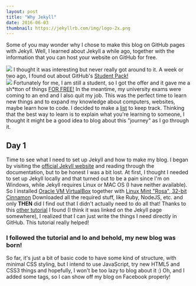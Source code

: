 ```yaml
---
layout: post
title: "Why Jekyll"
date: 2016-06-03
thumbnail: https://jekyllrb.com/img/logo-2x.png
---
```

<meta property="og:url" content="https://jekyllrb.com/img/logo-2x.png">
<p class="postdescription">Some of you may wonder why I chose to make this blog on GitHub pages with Jekyll. Well, I learned about Jekyll a while ago, together with the information that you can host your website on GitHub for free.</p>
<!--more-->
<img class="postimg" src="https://jekyllrb.com/img/logo-2x.png">
I thought it was interesting but never really got around to it. A week or two ago, I found out about GitHub's <a href="https://education.github.com/pack">Student Pack!</a><br>
<img class="postimg" src="https://dwa5x7aod66zk.cloudfront.net/assets/sdp-backpack-a64038716bf134f45e809ff86b9611fb97e41bbd2ccfa3181da73cf164d3c200.png">
Fortunately for me, I am still a student, so I got the offer and it gave me a sh*tton of things <a href="https://media.giphy.com/media/dARUXSVNXc5Da/giphy.gif">FOR FREE!</a> In the meantime, my university exams were coming to an end and I also quit my job. This was the perfect time to learn new things and to expand my knowledge about computers, websites, maybe learn how to code. I decided to make a <a href="https://www.instagram.com/p/BF9CtZXhEYh/?taken-by=g33k.mk">list</a> to keep track. Thinking that the best way to learn is to explain what you're learning to someone, I thought it might be a good idea to blog about this "journey" as I go through it.
<h2> Day 1</h2>
Time to see what I need to set up Jekyll and how to make my blog. I began by visiting the <a href="https://jekyllrb.com/">official Jekyll website</a> and reading through the documentation, but to be honest I was a bit lost. At first, I thought I needed to set up Jekyll locally and that turned out to be a pain since I'm on Windows, while Jekyll requires Linux or MAC OS (I have neither available). So I installed <a href="https://www.virtualbox.org/">Oracle VM VirtualBox</a> together with <a href="https://www.linuxmint.com/edition.php?id=203">Linux Mint "Rosa", 32-bit Cinnamon</a> Downloaded all the required stuff, like Ruby, NodeJS, etc. and only <b>THEN</b> did I find out that I didn't actually need to do all that! Thanks to this <a href="http://jmcglone.com/guides/github-pages/">other tutorial</a> I found (I think it was linked on the Jekyll page somewhere), I realized that I can just write the things I need directly in GitHub. This tutorial really helped! <br>
<h3>I followed the tutorial and lo and behold, my new blog was born!</h3>
So far, it's just a bit of basic code to have some kind of structure, with minimal CSS styling, but I intend to use JavaScript, try new HTML5 and CSS3 things and hopefully, I won't be too lazy to blog about it :)
Oh, and I added some tags, so I can show off my blog on Facebook properly!
